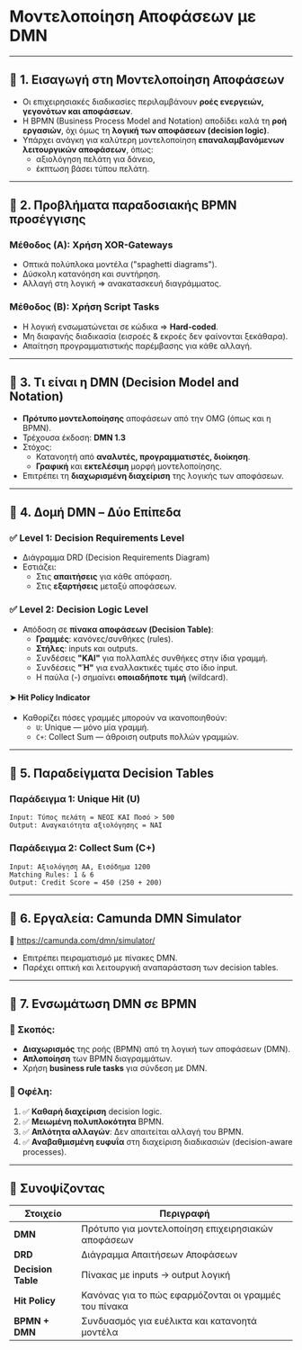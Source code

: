 # **Μοντελοποίηση Αποφάσεων με DMN**

---

## 🔶 1. Εισαγωγή στη Μοντελοποίηση Αποφάσεων
- Οι επιχειρησιακές διαδικασίες περιλαμβάνουν **ροές ενεργειών, γεγονότων και αποφάσεων**.
- Η BPMN (Business Process Model and Notation) αποδίδει καλά τη **ροή εργασιών**, όχι όμως τη **λογική των αποφάσεων (decision logic)**.
- Υπάρχει ανάγκη για καλύτερη μοντελοποίηση **επαναλαμβανόμενων λειτουργικών αποφάσεων**, όπως:
  - αξιολόγηση πελάτη για δάνειο,
  - έκπτωση βάσει τύπου πελάτη.

---

## 🔶 2. Προβλήματα παραδοσιακής BPMN προσέγγισης
### Μέθοδος (Α): Χρήση XOR-Gateways
- Οπτικά πολύπλοκα μοντέλα ("spaghetti diagrams").
- Δύσκολη κατανόηση και συντήρηση.
- Αλλαγή στη λογική ⇒ ανακατασκευή διαγράμματος.

### Μέθοδος (Β): Χρήση Script Tasks
- Η λογική ενσωματώνεται σε κώδικα ⇒ **Hard-coded**.
- Μη διαφανής διαδικασία (εισροές & εκροές δεν φαίνονται ξεκάθαρα).
- Απαίτηση προγραμματιστικής παρέμβασης για κάθε αλλαγή.

---

## 🔶 3. Τι είναι η DMN (Decision Model and Notation)
- **Πρότυπο μοντελοποίησης** αποφάσεων από την OMG (όπως και η BPMN).
- Τρέχουσα έκδοση: **DMN 1.3**
- Στόχος:
  - Κατανοητή από **αναλυτές, προγραμματιστές, διοίκηση**.
  - **Γραφική** και **εκτελέσιμη** μορφή μοντελοποίησης.
- Επιτρέπει τη **διαχωρισμένη διαχείριση** της λογικής των αποφάσεων.

---

## 🔶 4. Δομή DMN – Δύο Επίπεδα

### ✅ **Level 1: Decision Requirements Level**
- Διάγραμμα DRD (Decision Requirements Diagram)
- Εστιάζει:
  - Στις **απαιτήσεις** για κάθε απόφαση.
  - Στις **εξαρτήσεις** μεταξύ αποφάσεων.

### ✅ **Level 2: Decision Logic Level**
- Απόδοση σε **πίνακα αποφάσεων (Decision Table)**:
  - **Γραμμές**: κανόνες/συνθήκες (rules).
  - **Στήλες**: inputs και outputs.
  - Συνδέσεις **"ΚΑΙ"** για πολλαπλές συνθήκες στην ίδια γραμμή.
  - Συνδέσεις **"Ή"** για εναλλακτικές τιμές στο ίδιο input.
  - Η παύλα (-) σημαίνει **οποιαδήποτε τιμή** (wildcard).
  
#### ➤ Hit Policy Indicator
- Καθορίζει πόσες γραμμές μπορούν να ικανοποιηθούν:
  - `U`: Unique — μόνο μία γραμμή.
  - `C+`: Collect Sum — άθροιση outputs πολλών γραμμών.

---

## 🔶 5. Παραδείγματα Decision Tables

### Παράδειγμα 1: Unique Hit (U)
```plaintext
Input: Τύπος πελάτη = ΝΕΟΣ ΚΑΙ Ποσό > 500
Output: Αναγκαιότητα αξιολόγησης = ΝΑΙ
```

### Παράδειγμα 2: Collect Sum (C+)
```plaintext
Input: Αξιολόγηση ΑΑ, Εισόδημα 1200
Matching Rules: 1 & 6
Output: Credit Score = 450 (250 + 200)
```

---

## 🔶 6. Εργαλεία: Camunda DMN Simulator
🔗 https://camunda.com/dmn/simulator/

- Επιτρέπει πειραματισμό με πίνακες DMN.
- Παρέχει οπτική και λειτουργική αναπαράσταση των decision tables.
  
---

## 🔶 7. Ενσωμάτωση DMN σε BPMN

### 📌 Σκοπός:
- **Διαχωρισμός** της ροής (BPMN) από τη λογική των αποφάσεων (DMN).
- **Απλοποίηση** των BPMN διαγραμμάτων.
- Χρήση **business rule tasks** για σύνδεση με DMN.

### 📌 Οφέλη:
1. ✅ **Καθαρή διαχείριση** decision logic.
2. ✅ **Μειωμένη πολυπλοκότητα** BPMN.
3. ✅ **Απλότητα αλλαγών**: Δεν απαιτείται αλλαγή του BPMN.
4. ✅ **Αναβαθμισμένη ευφυΐα** στη διαχείριση διαδικασιών (decision-aware processes).

---

## 📘 Συνοψίζοντας
| Στοιχείο | Περιγραφή |
|---------|-----------|
| **DMN** | Πρότυπο για μοντελοποίηση επιχειρησιακών αποφάσεων |
| **DRD** | Διάγραμμα Απαιτήσεων Αποφάσεων |
| **Decision Table** | Πίνακας με inputs → output λογική |
| **Hit Policy** | Κανόνας για το πώς εφαρμόζονται οι γραμμές του πίνακα |
| **BPMN + DMN** | Συνδυασμός για ευέλικτα και κατανοητά μοντέλα |

